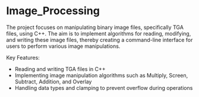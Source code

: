 # Image_Processing
The project focuses on manipulating binary image files, specifically TGA files, using C++. The aim is to implement algorithms for reading, modifying, and writing these image files, thereby creating a command-line interface for users to perform various image manipulations.

Key Features:

* Reading and writing TGA files in C++
* Implementing image manipulation algorithms such as Multiply, Screen, Subtract, Addition, and Overlay
* Handling data types and clamping to prevent overflow during operations





